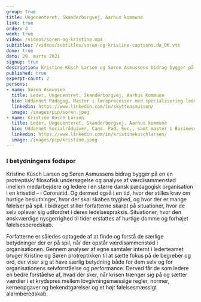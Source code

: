 ```yaml
---
group: true
title: Ungecenteret, Skanderborgvej, Aarhus kommune
link: true
order: 4
week: true
video: /videos/soren-og-kristine.mp4
subtitles: /videos/subtitles/soren-og-kristine-captions.da_DK.vtt
done: true
dato: 29. marts 2021
signup: true
description: Kristine Küsch Larsen og Søren Asmussens bidrag bygger på en en protreptisk/ filosofisk undersøgelse og analyse af værdisammenstød imellem medarbejdere og ledere i en større dansk pædagogisk organisation i en krisetid – i Coronatid. Og dermed også i en tid, hvor der stilles krav om hurtige beslutninger, hvor der skal skabes tryghed, og hvor der er mange følelser på spil. I bidraget stiller forfatterne skarpt på situationer, hvor de selv oplever sig udfordret i deres ledelsespraksis. Situationer, hvor den ønskværdige nysgerrighed til tider erstattes af hurtige domme og forhøjet følelsesberedskab. 
published: true
experpt-count: 2
persons:
- name: Søren Asmussen
  title: Leder, Ungecentret, Skanderborgvej, Aarhus Kommune
  bio: Uddannet Pædagog, Master i læreprocesser med specialisering ledelse og organisationspsykologi og Master i Business Coaching fra CCC. Arbejdsfokus på udsatte og anbragte unge i 20 år som leder.
  linkedin: https://www.linkedin.com/in/skytteasmussen/
  image: /images/pip/soren.jpeg
- name: Kristine Küsch Larsen
  title: Leder, Ungecenteret, Skanderborgvej, Aarhus kommune
  bio: Uddannet Socialrådgiver, Cand. Pæd. Soc., samt master i Business coaching fra CCC. Arbejdsfokus på udsatte unge i 15 år, primært som konsulent, siden underviser og de sidste 6 år som leder.
  linkedin: https://www.linkedin.com/in/kristinekuschlarsen/
  image: /images/pip/kristine.jpeg
---
```

### I betydningens fodspor

Kristine Küsch Larsen og Søren Asmussens bidrag bygger på en en protreptisk/ filosofisk undersøgelse og analyse af værdisammenstød imellem medarbejdere og ledere i en større dansk pædagogisk organisation i en krisetid – i Coronatid. Og dermed også i en tid, hvor der stilles krav om hurtige beslutninger, hvor der skal skabes tryghed, og hvor der er mange følelser på spil. I bidraget stiller forfatterne skarpt på situationer, hvor de selv oplever sig udfordret i deres ledelsespraksis. Situationer, hvor den ønskværdige nysgerrighed til tider erstattes af hurtige domme og forhøjet følelsesberedskab. 

Forfatterne er således optagede af at finde og forstå de særlige betydninger der er på spil, når der opstår værdisammenstød i organisationen. Gennem analyser af egne samtaler internt i lederteamet bruger Kristine og Søren protreptikken til at sætte fokus på de begreber og ord, der viser sig at have særlig betydning både for dem selv og for organisationens selvforståelse og performance. Derved får de som ledere en bedre forståelse af, hvad der sker, når krisen trænger sig på og sætter værdier i et krydspres mellem lovgivningsmæssige regler, normer, kerneopgaver og bekendtgørelser og et højt følelsesmæssigt alarmberedskab.